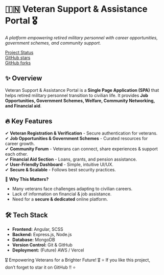 # 🇮🇳 Veteran Support & Assistance Portal 🎖️  
*A platform empowering retired military personnel with career opportunities, government schemes, and community support.*  

[Project Status](https://img.shields.io/badge/Status-Completed-green)  
[GitHub stars](https://img.shields.io/github/stars/Sandhya-1401/Veteran-Support-Portal?style=social)  
[GitHub forks](https://img.shields.io/github/forks/Sandhya-1401/Veteran-Support-Portal?style=social)  

## ✨ **Overview**
Veteran Support & Assistance Portal is a **Single Page Application (SPA)** that helps retired military personnel transition to civilian life. 
It provides **Job Opportunities, Government Schemes, Welfare, Community Networking, and Financial aid**.  

## 🔥 **Key Features**
✔ **Veteran Registration & Verification** - Secure authentication for veterans.  
✔ **Job Opportunities & Government Schemes** - Curated resources for career growth.  
✔ **Community Forum** - Veterans can connect, share experiences & support each other.  
✔ **Financial Aid Section** - Loans, grants, and pension assistance.  
✔ **User-Friendly Dashboard** - Simple, intuitive UI/UX.  
✔ **Secure & Scalable** - Follows best security practices.  

🎯 **Why This Matters?**  
- Many veterans face challenges adapting to civilian careers.  
- Lack of information on financial & job assistance.  
- Need for a **secure & dedicated** online platform.

## 🛠 **Tech Stack**
- **Frontend:** Angular, SCSS  
- **Backend:** Express.js, Node.js  
- **Database:** MongoDB  
- **Version Control:** Git & GitHub  
- **Deployment:** (Future) AWS / Vercel

🎖️ Empowering Veterans for a Brighter Future! 🎖️
⭐ If you like this project, don’t forget to star it on GitHub !! ⭐
